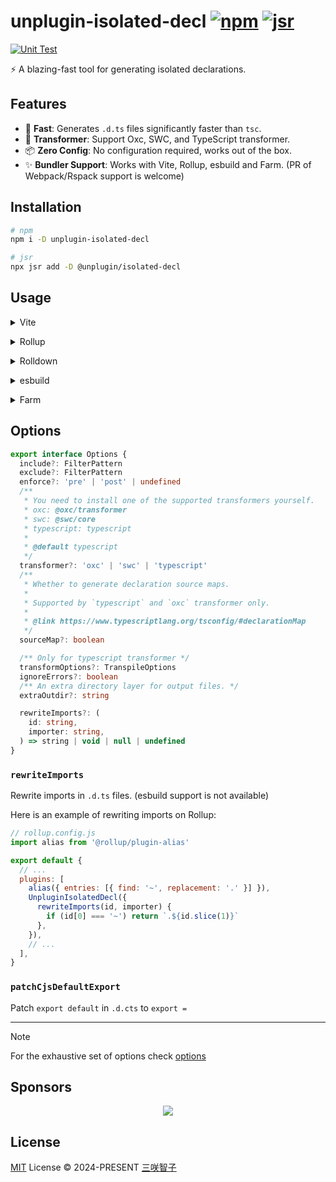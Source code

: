 # unplugin-isolated-decl [![npm](https://img.shields.io/npm/v/unplugin-isolated-decl.svg)](https://npmjs.com/package/unplugin-isolated-decl) [![jsr](https://jsr.io/badges/@unplugin/isolated-decl)](https://jsr.io/@unplugin/isolated-decl)

[![Unit Test](https://github.com/unplugin/unplugin-isolated-decl/actions/workflows/unit-test.yml/badge.svg)](https://github.com/unplugin/unplugin-isolated-decl/actions/workflows/unit-test.yml)

⚡️ A blazing-fast tool for generating isolated declarations.

## Features

- 🚀 **Fast**: Generates `.d.ts` files significantly faster than `tsc`.
- 🎨 **Transformer**: Support Oxc, SWC, and TypeScript transformer.
- 📦 **Zero Config**: No configuration required, works out of the box.
- ✨ **Bundler Support**: Works with Vite, Rollup, esbuild and Farm. (PR of Webpack/Rspack support is welcome)

## Installation

```bash
# npm
npm i -D unplugin-isolated-decl

# jsr
npx jsr add -D @unplugin/isolated-decl
```

## Usage

<details>
<summary>Vite</summary><br>

```ts
// vite.config.ts
import UnpluginIsolatedDecl from 'unplugin-isolated-decl/vite'

export default defineConfig({
  plugins: [UnpluginIsolatedDecl()],
})
```

<br></details>

<details>
<summary>Rollup</summary><br>

```ts
// rollup.config.js
import UnpluginIsolatedDecl from 'unplugin-isolated-decl/rollup'

export default {
  plugins: [UnpluginIsolatedDecl()],
}
```

<br></details>

<details>
<summary>Rolldown</summary><br>

```ts
// rolldown.config.js
import UnpluginIsolatedDecl from 'unplugin-isolated-decl/rolldown'

export default {
  plugins: [UnpluginIsolatedDecl()],
}
```

<br></details>

<details>
<summary>esbuild</summary><br>

```ts
// esbuild.config.js
import { build } from 'esbuild'

build({
  plugins: [require('unplugin-isolated-decl/esbuild')()],
})
```

<br></details>

<details>
<summary>Farm</summary><br>

```ts
// farm.config.ts
import UnpluginIsolatedDecl from 'unplugin-isolated-decl/farm'

export default defineConfig({
  plugins: [UnpluginIsolatedDecl()],
})
```

<br></details>

## Options

```ts
export interface Options {
  include?: FilterPattern
  exclude?: FilterPattern
  enforce?: 'pre' | 'post' | undefined
  /**
   * You need to install one of the supported transformers yourself.
   * oxc: @oxc/transformer
   * swc: @swc/core
   * typescript: typescript
   *
   * @default typescript
   */
  transformer?: 'oxc' | 'swc' | 'typescript'
  /**
   * Whether to generate declaration source maps.
   *
   * Supported by `typescript` and `oxc` transformer only.
   *
   * @link https://www.typescriptlang.org/tsconfig/#declarationMap
   */
  sourceMap?: boolean

  /** Only for typescript transformer */
  transformOptions?: TranspileOptions
  ignoreErrors?: boolean
  /** An extra directory layer for output files. */
  extraOutdir?: string

  rewriteImports?: (
    id: string,
    importer: string,
  ) => string | void | null | undefined
}
```

### `rewriteImports`

Rewrite imports in `.d.ts` files. (esbuild support is not available)

Here is an example of rewriting imports on Rollup:

```js
// rollup.config.js
import alias from '@rollup/plugin-alias'

export default {
  // ...
  plugins: [
    alias({ entries: [{ find: '~', replacement: '.' }] }),
    UnpluginIsolatedDecl({
      rewriteImports(id, importer) {
        if (id[0] === '~') return `.${id.slice(1)}`
      },
    }),
    // ...
  ],
}
```

### `patchCjsDefaultExport`

Patch `export default` in `.d.cts` to `export =`

---

> [!NOTE]
> For the exhaustive set of options check [options](src/core/options.ts)

## Sponsors

<p align="center">
  <a href="https://cdn.jsdelivr.net/gh/sxzz/sponsors/sponsors.svg">
    <img src='https://cdn.jsdelivr.net/gh/sxzz/sponsors/sponsors.svg'/>
  </a>
</p>

## License

[MIT](./LICENSE) License © 2024-PRESENT [三咲智子](https://github.com/sxzz)
